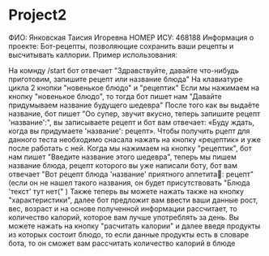 # Project2
ФИО: Янковская Таисия Игоревна НОМЕР ИСУ: 468188 Информация о проекте: Бот-рецепты, позволяющие сохранить ваши рецепты и высчитывать каллории. Пример использования:

На комнду /start бот отвечает "Здравствуйте, давайте что-нибудь приготовим, запишите рецепт или название блюда" На клавиатуре цикла 2 кнопки "новенькое блюдо" и "рецептик"
Если мы нажимаем на кнопку "новенькое блюдо", то тогда бот пишет нам "Давайте придумываем название будущего шедевра" После того как вы выдаёте название, бот пишет "Оо супер, звучит вкусно, теперь запишите рецепт 'название':", вы записываете рецепт и бот вам отвечает: «Буду ждать, когда вы придумаете 'название': рецепт». Чтобы получить рцепт для данного теста необходимо снасала нажать на кнопку «рецептик» и уже после работать с ней.
Когда мы нажимаем на кнопку "рецептик", бот нам пишет "Введите название этого шедевра", теперь мы пишем название блюда, рецепт которого вы уже написали боту, бот вам отвечает "Вот рецепт блюда 'название' приятного аппетита🤍: рецепт"(если он не нашел такого названия, он будет присутствовать "Блюда 'текст' тут нет(" )
Также теперь вы можете нажать также на кнопку "характеристики", далее бот предложит вам ввести ваши данные рост, вес, возраст и на основе полученной информации рассчитает, то количество калорий, которое вам лучше употреблять за день.
Вы можете нажать на кнопку "расчитать калории" и далее введя продукты из которых состоит блюдо, то если данные продукты есть в словаре бота, то он сможет вам рассчитать количество калорий в блюде 
